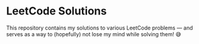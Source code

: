 # LeetCode Solutions

This repository contains my solutions to various LeetCode problems — and serves as a way to (hopefully) not lose my mind while solving them! 😅
